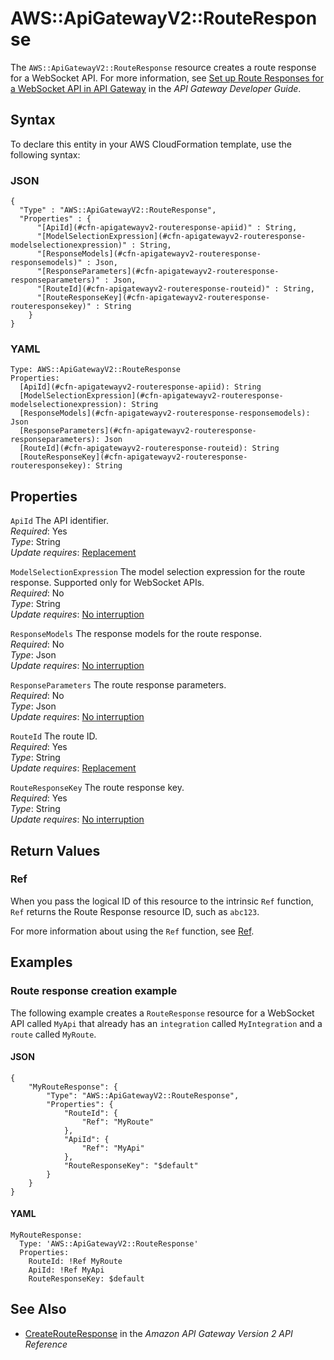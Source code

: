 # AWS::ApiGatewayV2::RouteResponse<a name="aws-resource-apigatewayv2-routeresponse"></a>

The `AWS::ApiGatewayV2::RouteResponse` resource creates a route response for a WebSocket API\. For more information, see [Set up Route Responses for a WebSocket API in API Gateway](https://docs.aws.amazon.com/apigateway/latest/developerguide/apigateway-websocket-api-route-response.html) in the *API Gateway Developer Guide*\.

## Syntax<a name="aws-resource-apigatewayv2-routeresponse-syntax"></a>

To declare this entity in your AWS CloudFormation template, use the following syntax:

### JSON<a name="aws-resource-apigatewayv2-routeresponse-syntax.json"></a>

```
{
  "Type" : "AWS::ApiGatewayV2::RouteResponse",
  "Properties" : {
      "[ApiId](#cfn-apigatewayv2-routeresponse-apiid)" : String,
      "[ModelSelectionExpression](#cfn-apigatewayv2-routeresponse-modelselectionexpression)" : String,
      "[ResponseModels](#cfn-apigatewayv2-routeresponse-responsemodels)" : Json,
      "[ResponseParameters](#cfn-apigatewayv2-routeresponse-responseparameters)" : Json,
      "[RouteId](#cfn-apigatewayv2-routeresponse-routeid)" : String,
      "[RouteResponseKey](#cfn-apigatewayv2-routeresponse-routeresponsekey)" : String
    }
}
```

### YAML<a name="aws-resource-apigatewayv2-routeresponse-syntax.yaml"></a>

```
Type: AWS::ApiGatewayV2::RouteResponse
Properties: 
  [ApiId](#cfn-apigatewayv2-routeresponse-apiid): String
  [ModelSelectionExpression](#cfn-apigatewayv2-routeresponse-modelselectionexpression): String
  [ResponseModels](#cfn-apigatewayv2-routeresponse-responsemodels): Json
  [ResponseParameters](#cfn-apigatewayv2-routeresponse-responseparameters): Json
  [RouteId](#cfn-apigatewayv2-routeresponse-routeid): String
  [RouteResponseKey](#cfn-apigatewayv2-routeresponse-routeresponsekey): String
```

## Properties<a name="aws-resource-apigatewayv2-routeresponse-properties"></a>

`ApiId`  <a name="cfn-apigatewayv2-routeresponse-apiid"></a>
The API identifier\.  
*Required*: Yes  
*Type*: String  
*Update requires*: [Replacement](https://docs.aws.amazon.com/AWSCloudFormation/latest/UserGuide/using-cfn-updating-stacks-update-behaviors.html#update-replacement)

`ModelSelectionExpression`  <a name="cfn-apigatewayv2-routeresponse-modelselectionexpression"></a>
The model selection expression for the route response\. Supported only for WebSocket APIs\.  
*Required*: No  
*Type*: String  
*Update requires*: [No interruption](https://docs.aws.amazon.com/AWSCloudFormation/latest/UserGuide/using-cfn-updating-stacks-update-behaviors.html#update-no-interrupt)

`ResponseModels`  <a name="cfn-apigatewayv2-routeresponse-responsemodels"></a>
The response models for the route response\.  
*Required*: No  
*Type*: Json  
*Update requires*: [No interruption](https://docs.aws.amazon.com/AWSCloudFormation/latest/UserGuide/using-cfn-updating-stacks-update-behaviors.html#update-no-interrupt)

`ResponseParameters`  <a name="cfn-apigatewayv2-routeresponse-responseparameters"></a>
The route response parameters\.  
*Required*: No  
*Type*: Json  
*Update requires*: [No interruption](https://docs.aws.amazon.com/AWSCloudFormation/latest/UserGuide/using-cfn-updating-stacks-update-behaviors.html#update-no-interrupt)

`RouteId`  <a name="cfn-apigatewayv2-routeresponse-routeid"></a>
The route ID\.  
*Required*: Yes  
*Type*: String  
*Update requires*: [Replacement](https://docs.aws.amazon.com/AWSCloudFormation/latest/UserGuide/using-cfn-updating-stacks-update-behaviors.html#update-replacement)

`RouteResponseKey`  <a name="cfn-apigatewayv2-routeresponse-routeresponsekey"></a>
The route response key\.  
*Required*: Yes  
*Type*: String  
*Update requires*: [No interruption](https://docs.aws.amazon.com/AWSCloudFormation/latest/UserGuide/using-cfn-updating-stacks-update-behaviors.html#update-no-interrupt)

## Return Values<a name="aws-resource-apigatewayv2-routeresponse-return-values"></a>

### Ref<a name="aws-resource-apigatewayv2-routeresponse-return-values-ref"></a>

When you pass the logical ID of this resource to the intrinsic `Ref` function, `Ref` returns the Route Response resource ID, such as `abc123`\.

For more information about using the `Ref` function, see [Ref](https://docs.aws.amazon.com/AWSCloudFormation/latest/UserGuide/intrinsic-function-reference-ref.html)\.

## Examples<a name="aws-resource-apigatewayv2-routeresponse--examples"></a>

### Route response creation example<a name="aws-resource-apigatewayv2-routeresponse--examples--Route_response_creation_example"></a>

The following example creates a `RouteResponse` resource for a WebSocket API called `MyApi` that already has an `integration` called `MyIntegration` and a `route` called `MyRoute`\.

#### JSON<a name="aws-resource-apigatewayv2-routeresponse--examples--Route_response_creation_example--json"></a>

```
{
    "MyRouteResponse": {
        "Type": "AWS::ApiGatewayV2::RouteResponse",
        "Properties": {
            "RouteId": {
                "Ref": "MyRoute"
            },
            "ApiId": {
                "Ref": "MyApi"
            },
            "RouteResponseKey": "$default"
        }
    }
}
```

#### YAML<a name="aws-resource-apigatewayv2-routeresponse--examples--Route_response_creation_example--yaml"></a>

```
MyRouteResponse:
  Type: 'AWS::ApiGatewayV2::RouteResponse'
  Properties:
    RouteId: !Ref MyRoute
    ApiId: !Ref MyApi
    RouteResponseKey: $default
```

## See Also<a name="aws-resource-apigatewayv2-routeresponse--seealso"></a>
+ [CreateRouteResponse](https://docs.aws.amazon.com/apigatewayv2/latest/api-reference/apis-apiid-routes-routeid-routeresponses.html#CreateRouteResponse) in the *Amazon API Gateway Version 2 API Reference*